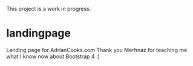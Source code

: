 This project is a work in progress.
# landingpage
Landing page for AdrianCooks.com
Thank you Merhnaz for teaching me what I know now about Bootstrap 4 :)